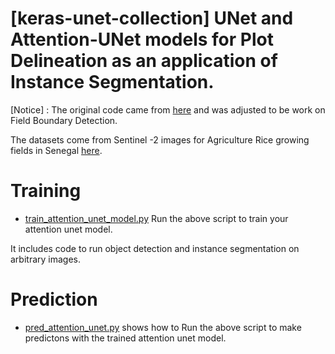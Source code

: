 # [keras-unet-collection] UNet and Attention-UNet models for Plot Delineation as an application of Instance Segmentation.

[Notice] : The original code came from [here](https://www.youtube.com/watch?v=L5iV5BHkMzM&t=1176s) and was adjusted to be work on Field Boundary Detection.


 The datasets come from Sentinel -2 images for Agriculture Rice growing fields in Senegal [here](https://drive.google.com/drive/folders/1t_aWfuQ_K-jWCehr0cz7Czk60T3UpceB?usp=sharing).


# Training

* [train_attention_unet_model.py](train_attention_unet_model.py) Run the above script to train your attention unet model.

It includes code to run object detection and instance segmentation on arbitrary images.


# Prediction

* [pred_attention_unet.py](pred_attention_unet.py) shows how to Run the above script to make predictons with the trained attention unet model.

